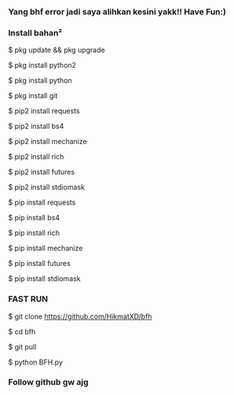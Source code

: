### Yang bhf error jadi saya alihkan kesini yakk!! Have Fun:) ###

### Install bahan² ###

$ pkg update && pkg upgrade

$ pkg install python2

$ pkg install python

$ pkg install git

$ pip2 install requests

$ pip2 install bs4

$ pip2 install mechanize

$ pip2 install rich 

$ pip2 install futures

$ pip2 install stdiomask

$ pip install requests

$ pip install bs4

$ pip install rich

$ pip install mechanize

$ pip install futures

$ pip install stdiomask

### FAST RUN ###

$ git clone https://github.com/HikmatXD/bfh

$ cd bfh

$ git pull

$ python BFH.py

### Follow github gw ajg ###
